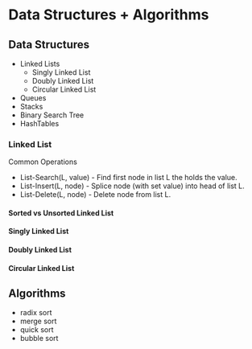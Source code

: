 # Data Structures + Algorithms

## Data Structures

* Linked Lists
  * Singly Linked List
  * Doubly Linked List
  * Circular Linked List
* Queues
* Stacks
* Binary Search Tree
* HashTables

### Linked List

Common Operations

* List-Search(L, value) - Find first node in list L the holds the value.
* List-Insert(L, node) - Splice node (with set value) into head of list L.
* List-Delete(L, node) - Delete node from list L.

#### Sorted vs Unsorted Linked List

#### Singly Linked List

#### Doubly Linked List

#### Circular Linked List

## Algorithms

* radix sort
* merge sort
* quick sort
* bubble sort
